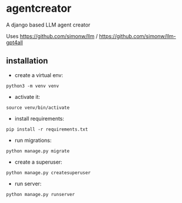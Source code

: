 # agentcreator

A django based LLM agent creator

Uses https://github.com/simonw/llm / https://github.com/simonw/llm-gpt4all

## installation

* create a virtual env:
```
python3 -m venv venv
```
* activate it:
```
source venv/bin/activate
```
* install requirements:
```
pip install -r requirements.txt
```
* run migrations:
```
python manage.py migrate
```

* create a superuser:
```
python manage.py createsuperuser
```

* run server:
```
python manage.py runserver
```
